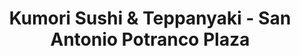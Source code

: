 ---
layout: place
title: "Kumori Sushi & Teppanyaki - San Antonio Potranco Plaza"
permalink: /texas/san-antonio/kumori-sushi-teppanyaki-san-antonio-potranco-plaza.html
stateAbbr: TX
stateName: Texas
cityName: San Antonio
place_id: ChIJ238XtQhDXIYR52CoqgSMLLg
photos:
  - name: >-
      places/ChIJ238XtQhDXIYR52CoqgSMLLg/photos/AeeoHcIBg7o2q-N52Jbi0OVKZd_3CCL3DGRN2enRBB19upy32lS7SgFVj7j3brp2R1QlM69zZFzckqVOT4ERUFEGuipkbEJaa1QzA_LqD_bNo2gCTAzEGPtQURAMGCtuc2zZlMHuNNCBR76Jy3QELCoh2UUOf7KJ6SYf4YYPKa7utRM8Av7kJ7B1MDhKpCtAobxAMn-lPQRND82E8Tz-wVg4r2PyYXKWDG0JANur3UgVSDkBHln8Cxgk7-qs8o--x0Rsxn5gXUNzr0xOSFtPt1s4vVWSCSwr_ClsgiKD91I2jt7JuCGWazbsCA-yp38LNW0Pj-nnDK-VbYjKKWxbn472IX-UDu64YvwcR_bDZ51QwF2nig_7OKkyb0IIZlCpllpbLzGupy1VnRBTw0FWtiVjrsXz4mu15p1xfwj03sXFCShjJg
    widthPx: 3000
    heightPx: 4000
    authorAttributions:
      - displayName: Aijalyn Gonzales
        uri: https://maps.google.com/maps/contrib/112711943816229525608
        photoUri: >-
          https://lh3.googleusercontent.com/a-/ALV-UjXgDJv9qtC6v3KPzoOH-0kl5EciaqEoX5ZDxgcTx8_JOYBjy6bd=s100-p-k-no-mo
    flagContentUri: >-
      https://www.google.com/local/imagery/report/?cb_client=maps_api_places.places_api&image_key=!1e10!2sCIHM0ogKEICAgIC_o97XZA&hl=en-US
    googleMapsUri: >-
      https://www.google.com/maps/place//data=!3m4!1e2!3m2!1sCIHM0ogKEICAgIC_o97XZA!2e10!4m2!3m1!1s0x865c4308b5177fdb:0xb82c8c04aaa860e7
  - name: >-
      places/ChIJ238XtQhDXIYR52CoqgSMLLg/photos/AeeoHcLVxC0rcrgmQRNZm9TFMGVtbfgcBJaSrZrsz-GW9fC-SPFt0vTroaK5rPjI-Ee7HtYHVBEUMcww2uZVMJxFFJzeu6GZ0T9KMZkPG33Rj8MMJFTtb3fSRH_caG963Mqc2TB8KdUTqun4sFGVFLVmEvqYQ-Tl2sNVdZYF3PcCKIlU6t_aCHJZ35F58gmarUAO1oGb8FHISMV2W-AeUntrmXmMgDmo-9Df11jGrRnptGMtuB36Lh3wmzlC2A1Zgs8J5Q2gWXcpAkYUu0ldU1NmNMs5ggWn_dVbQJiFf0IOxGF3LhsuSJPsAiWu73SNqba4rpVgkBcWi1KVCeF44yaK9zxCRCgDPHBVbI0O5v2v1iS6Tk8UuFPUYPPNYQNmLCgD7SubYMfEWvgksCM1N4EAu9LvpCEj16b1f96wtjD8oH0zjA
    widthPx: 4000
    heightPx: 3000
    authorAttributions:
      - displayName: Ernest Montoya
        uri: https://maps.google.com/maps/contrib/111366531193174602731
        photoUri: >-
          https://lh3.googleusercontent.com/a-/ALV-UjXFr7oRxqGj5YcRHlqI8r490V0YnuAcoGHLEmbj8uBDmCsylSMy0g=s100-p-k-no-mo
    flagContentUri: >-
      https://www.google.com/local/imagery/report/?cb_client=maps_api_places.places_api&image_key=!1e10!2sCIHM0ogKEICAgIDpkur3Bg&hl=en-US
    googleMapsUri: >-
      https://www.google.com/maps/place//data=!3m4!1e2!3m2!1sCIHM0ogKEICAgIDpkur3Bg!2e10!4m2!3m1!1s0x865c4308b5177fdb:0xb82c8c04aaa860e7
  - name: >-
      places/ChIJ238XtQhDXIYR52CoqgSMLLg/photos/AeeoHcJpTjlPWTQX3ukELPtzpYXddmQ88GgkScYnEVPXA3v3dpp2FRjB90TJlJpeC8VuB85jgdNf-WZklfL2I6k5Y0FoMHQq9wk63kkThuj6bU4jJWtQyl7fpHVMp5G4dH7ZPsLhaf6zfve50U2-rYkU1ZTz6HkcsF7MExP6ZHCPt4A3adVHKg-KIOrOzF7foNLPV4DrV7xEOlWjBRc12CYm9KnYTxkAE79M4FA2wVMdTETR8H-SZ8MdhddS-6Es2nPKgjJF2__B3v_zoN6dhfIqMbGXHqBPBUDVq3XtWc7gHf6KTOgFKurIqczYNzCnycbBUY17sS3BGdeMdW91pBsae0qup7qXpdWJMA1M-BSS3SnRI9YWXRoBnqv2w9KRw3A2C2hBt16iNofOG_TDN1lRgynyCWvM2wJrDHkjtq63_BEIWg
    widthPx: 4000
    heightPx: 3000
    authorAttributions:
      - displayName: C Luna
        uri: https://maps.google.com/maps/contrib/114911362853201424633
        photoUri: >-
          https://lh3.googleusercontent.com/a-/ALV-UjWwnR1wvhKyxc0SsoeGrO97uflozmSIYmusrMh6nhED1kJT33m2=s100-p-k-no-mo
    flagContentUri: >-
      https://www.google.com/local/imagery/report/?cb_client=maps_api_places.places_api&image_key=!1e10!2sCIHM0ogKEICAgIC_97qNNw&hl=en-US
    googleMapsUri: >-
      https://www.google.com/maps/place//data=!3m4!1e2!3m2!1sCIHM0ogKEICAgIC_97qNNw!2e10!4m2!3m1!1s0x865c4308b5177fdb:0xb82c8c04aaa860e7
  - name: >-
      places/ChIJ238XtQhDXIYR52CoqgSMLLg/photos/AeeoHcJuBw55DRquLF71Oqs2wS4aDiubOaQOldYyhtMgYcgC1KPk3wSBWfwBevY9lpfIGkpuX6s9nxqGBZh8ukrw7rCtflewYA8rdeMPM1MEfCQf536V7qY83Sj9u2Qgd7HZJX7wOPXwGuDwTZ8x8CZ7yb_c6bZ5tlx2YMe5_kPlJ7x_gPxqwQ-XPACfNm0_zKYKSEuReOlgxQpkphx7-JgjVJt7Bk8_GYwxO7OcYRpqt3OboK7V7eg5Aqe3ZciVh4nqbqxG-kyvNILJ7M9gaTq02jloN16kE74h7gqfVvZp7SuTQ1Jc5LT-lIjPEnRTaj3xagdSqYzMq3Y4KC5jjUfR7AXezZ1h_3A79kANvlP9RO-GOY-ViP5kKWkPvI-hHqqkuhOeE-ifOnyQ3LkvLP1SBx7k89LjgZc1rF8z5Q6YQWgSpA
    widthPx: 4032
    heightPx: 3024
    authorAttributions:
      - displayName: M G
        uri: https://maps.google.com/maps/contrib/109261744130257410493
        photoUri: >-
          https://lh3.googleusercontent.com/a/ACg8ocLFVHxUgzBm1yGkydcQHYFDUiJsc-lMnk5cZx_vrQqsoxtnVw=s100-p-k-no-mo
    flagContentUri: >-
      https://www.google.com/local/imagery/report/?cb_client=maps_api_places.places_api&image_key=!1e10!2sCIHM0ogKEICAgICnncmDfQ&hl=en-US
    googleMapsUri: >-
      https://www.google.com/maps/place//data=!3m4!1e2!3m2!1sCIHM0ogKEICAgICnncmDfQ!2e10!4m2!3m1!1s0x865c4308b5177fdb:0xb82c8c04aaa860e7
  - name: >-
      places/ChIJ238XtQhDXIYR52CoqgSMLLg/photos/AeeoHcIQCjA4dPuB7ra3-E0rVRXZgYKupoQuyNgtAuuG3n-4_pJz6lYYvKF1XAbR17n__qYN-USRXUg81pIbMeK6t4zH6ydnQGu1Cf7iyv8pLniVDRWFWtGUB0HQ5dKMJoMpfQSPF4C4y6mM849L5u-sNYXBGN7zpkQ6DJ3DHNVTlVz_r-pSmxESa1mMe1HbZBJ2SLLnQC36hU9lbJVq9XIRGGkRkxuFFZbe8dKuW1ix_zyGFKy0ZpUuLLDmNYmHD_hvZbuC3LZJVoMMJsWsMh5VQpDih34moDdlyOJU_oR0dV_aGtGtnN7KE0Zk6pbr_XK5uHppCyOlombENU_T4bRfttZZDyYD6QqKJ3owbINwcFxtO3Et6qU_cfJKU8QMLUCnJ8XM_iOxm4WU82dblGCZ9o_1nIhU8xsjeqcVCwLrSXG8Pw
    widthPx: 3000
    heightPx: 4000
    authorAttributions:
      - displayName: Matt 00000sa
        uri: https://maps.google.com/maps/contrib/112801735738922022245
        photoUri: >-
          https://lh3.googleusercontent.com/a/ACg8ocJ8H_SIirrikgjeZXfUDDhbOq2UfliKfxbHvWoIO_aqhcukCz-G=s100-p-k-no-mo
    flagContentUri: >-
      https://www.google.com/local/imagery/report/?cb_client=maps_api_places.places_api&image_key=!1e10!2sCIHM0ogKEICAgIDbnIn0bQ&hl=en-US
    googleMapsUri: >-
      https://www.google.com/maps/place//data=!3m4!1e2!3m2!1sCIHM0ogKEICAgIDbnIn0bQ!2e10!4m2!3m1!1s0x865c4308b5177fdb:0xb82c8c04aaa860e7
  - name: >-
      places/ChIJ238XtQhDXIYR52CoqgSMLLg/photos/AeeoHcJZq4pajF7SFcmzrLB9VyQE5ZvXWrHdkQbvPdftBk7j6QkTSPMexphh2R5_GCBPY4YlzW3rE8WTM5Q9TIy2g-a4I_MpYv19P34o0rHhLrIexrq7WCtgbWo-RKEzmSsq-WvahLg5XwPi2_BUiKAbBiC7RrMiEGhhGSHZP8jOhqJi1qZSREHixlb8WZsf7wUm4ktaJN0T4xi6s7mpTOZU6YXY16loJCV5wUEGwAJ7Yew3wLrW4Ro1TmRRIcFu69X8feTDzgvINHIZqLUT-dsugkLKFHPj2dTjFTR3XV2Q8d8zKrn8cdR5codTSh2lYDRQaC1yzPsdkQidihPXzC7kEw8MFYBwu8kqRjvVNCiK65SCeJg2gIt1M162-1rGg5_92rmrN0lCsLC80pjsHWYUbUiU4LSCm1w_E2-KCYOP37A3bg
    widthPx: 3024
    heightPx: 4032
    authorAttributions:
      - displayName: Gabriella Guajardo
        uri: https://maps.google.com/maps/contrib/106498976108852533269
        photoUri: >-
          https://lh3.googleusercontent.com/a-/ALV-UjXHNdxahXHdYl9xOQ6qGrt2dsuUYo7TFFecIeNSNKt-WCYigPfWeQ=s100-p-k-no-mo
    flagContentUri: >-
      https://www.google.com/local/imagery/report/?cb_client=maps_api_places.places_api&image_key=!1e10!2sCIHM0ogKEICAgMCgmZKQeg&hl=en-US
    googleMapsUri: >-
      https://www.google.com/maps/place//data=!3m4!1e2!3m2!1sCIHM0ogKEICAgMCgmZKQeg!2e10!4m2!3m1!1s0x865c4308b5177fdb:0xb82c8c04aaa860e7
  - name: >-
      places/ChIJ238XtQhDXIYR52CoqgSMLLg/photos/AeeoHcIW9Yu2UnDw1X8awMv9ZYrrdENthVcz4t-gcF-GR0YrfTq3umMtYM1xj2j9vVe_9dKPe6GhofP2o-JzlCr1-9yYvre43jkTCAmUDEM2ttrYhDJaC6BY8KJj_2iOM3yIoCUnAsDjTv8BXZkKAFnfOMH1BBRD7ZI7hPelaVKrlp9dr41yMMTv1fJw0UJ9pzAAWl-QmEQhOKgJMGCq-_6h5ZcrXFe0s2gZu3TlaC4z68T_Cuq7MAfbCiHj1hmp6PX6pycLd_vciBuDTLpLLC81sGTPS7sRu_Lu-MiwDolf98x5dPfMGMx4qtOStTl6vAmyF6VZOyRvxLEo2YLTqcSQtnoryGhkGM26A5AAZ7pywfQME4x-5xulp-ftssTydQvfBKj79a8ejQcPvYMNNl4bGvSBOSCPAfJ-Q8LIY9jnvqAF2Q
    widthPx: 4000
    heightPx: 1848
    authorAttributions:
      - displayName: Benjamin Samudio
        uri: https://maps.google.com/maps/contrib/116203256193690986242
        photoUri: >-
          https://lh3.googleusercontent.com/a-/ALV-UjUyY93QhwjTjrccR4R-nKFSK2HJiIBf3jMuqTncO_gd8wLNEZW1=s100-p-k-no-mo
    flagContentUri: >-
      https://www.google.com/local/imagery/report/?cb_client=maps_api_places.places_api&image_key=!1e10!2sCIHM0ogKEICAgICzi5z4dQ&hl=en-US
    googleMapsUri: >-
      https://www.google.com/maps/place//data=!3m4!1e2!3m2!1sCIHM0ogKEICAgICzi5z4dQ!2e10!4m2!3m1!1s0x865c4308b5177fdb:0xb82c8c04aaa860e7
  - name: >-
      places/ChIJ238XtQhDXIYR52CoqgSMLLg/photos/AeeoHcKTgfmEwr54s9pQi0Ikhl8TzAwxiaknXgJDvgOJl7TgxQCIGZZ7J93-atjfixnqgXdpUlPBO7Oz3ZSKMwmY0ek_FrVT8XrmSlfrPce_-FdjTVy815W84HqxK2BZ57vWUD_pV1voEjuGk0Dg4OzrSOWkP1Qd-qhHDlX0Hab2zat9ne3yT-u6HV9P27FEN3l_W3DBekHzhZ6eLhEH5L3Gc_PxY9DOQ8OiVdILEs4ON6o3UB_a2pH5QwFJZcuL1dlNR3AQ2bslg4PaDY4n-xLPUyQeLF5sHfImuPbWucbcn-nWr3ObXC_3VtKoNnlFOf1Rx6i6SwXgW0UQDXZY2RSkZEwVCFXbIxz_mAooISrXE1jdqoFV4bOt5t1Uk52Q5QZP9gwy0gRv1N2ng9Q7cj9u0CFaddqvrtz0RIYdyK2wPl7O8g
    widthPx: 4000
    heightPx: 3000
    authorAttributions:
      - displayName: C Luna
        uri: https://maps.google.com/maps/contrib/114911362853201424633
        photoUri: >-
          https://lh3.googleusercontent.com/a-/ALV-UjWwnR1wvhKyxc0SsoeGrO97uflozmSIYmusrMh6nhED1kJT33m2=s100-p-k-no-mo
    flagContentUri: >-
      https://www.google.com/local/imagery/report/?cb_client=maps_api_places.places_api&image_key=!1e10!2sCIHM0ogKEICAgIC_97qSAw&hl=en-US
    googleMapsUri: >-
      https://www.google.com/maps/place//data=!3m4!1e2!3m2!1sCIHM0ogKEICAgIC_97qSAw!2e10!4m2!3m1!1s0x865c4308b5177fdb:0xb82c8c04aaa860e7
  - name: >-
      places/ChIJ238XtQhDXIYR52CoqgSMLLg/photos/AeeoHcLFmkK0_PEY-ICOjiuIDLScq2sJGyDRvBkyyMfkg_BwoeAozr1xHngNORsmjEnArXzKD4aH38zCAje1kBiJak1_EmRJaiDl82n3sTsroWM-NeXFRxvA36-wNd-r3FdBCyNb7mjLOoKSxyS_94HoLIT8Pz8qQJtFJ9DwNdm0tSeJpEJfUFd04z6AI4J0jMwUN3dctsKtxNSbmxeHyoSAHDt1b3V8WP9i1hKG3mShmlcceuYaJPuFav37YFU_v3OJm8ISFljfsAr-KT68JmAV-TNnht9HIWhstAr4cIBPDKbB1DrG9_mIU02gNO5LcQ63sqHpwpaPexYbh2aySPUPBCT1b20eqYRPjt1TJ-xlC_85AL_kJWZtYGkM-0KNwdfWgIgFUiWxgNk6YnVb13CDZ_RI0Xs_ZK1Yrks-zTy3RtvOWNKn
    widthPx: 4032
    heightPx: 3024
    authorAttributions:
      - displayName: Bryan Enney
        uri: https://maps.google.com/maps/contrib/101181822329507240815
        photoUri: >-
          https://lh3.googleusercontent.com/a/ACg8ocIWNybPKAv2F86MlrefREQBWWvI6I0AUfI0HUmOfkRtS9TffQ=s100-p-k-no-mo
    flagContentUri: >-
      https://www.google.com/local/imagery/report/?cb_client=maps_api_places.places_api&image_key=!1e10!2sCIHM0ogKEICAgICzx73DvAE&hl=en-US
    googleMapsUri: >-
      https://www.google.com/maps/place//data=!3m4!1e2!3m2!1sCIHM0ogKEICAgICzx73DvAE!2e10!4m2!3m1!1s0x865c4308b5177fdb:0xb82c8c04aaa860e7
  - name: >-
      places/ChIJ238XtQhDXIYR52CoqgSMLLg/photos/AeeoHcKB_7FL7qC_2UGNR7LNifk9tfsratudtdX-Al_KdPSz7QfWK8B7oVdhrq1DXRT-A3ffkk8mdrA4BZUCHhRILoJKLGu5v28_IOjULYc88c4FsXYGvbmF2jM8-N9sjejbNFl3OO1vw2F6JZNobY4VYqAS4DRCTRFEkc-mYlpDHuvKNTddK-_B9dfJ3ucO_h2QGsveSNUMwxcqwK3bWPruTxAZjqrxwCojBRfXni6VWtBsx3buO8EuGHu2zd_g5Ho2DNvYzXXlE_xXh87PhVm7C4JBpOb2urXlVVD_OsX3WJQnUaiLuUIjThZmGGulvtWpdnexqjnwIfr-h30995njPbe7d2LGlZIRjFdzeO1ehTUtMYVPhBpAU5izDusqy0xo55B1XC4nNMsBbECoIb1dlbk7EukxShdKOY8Oi54pu-I
    widthPx: 3000
    heightPx: 4000
    authorAttributions:
      - displayName: Aijalyn Gonzales
        uri: https://maps.google.com/maps/contrib/112711943816229525608
        photoUri: >-
          https://lh3.googleusercontent.com/a-/ALV-UjXgDJv9qtC6v3KPzoOH-0kl5EciaqEoX5ZDxgcTx8_JOYBjy6bd=s100-p-k-no-mo
    flagContentUri: >-
      https://www.google.com/local/imagery/report/?cb_client=maps_api_places.places_api&image_key=!1e10!2sCIHM0ogKEICAgIC_o97XWA&hl=en-US
    googleMapsUri: >-
      https://www.google.com/maps/place//data=!3m4!1e2!3m2!1sCIHM0ogKEICAgIC_o97XWA!2e10!4m2!3m1!1s0x865c4308b5177fdb:0xb82c8c04aaa860e7
address: '8803 TX-151 #101, San Antonio, TX 78251, USA'
street: '8803 TX-151 #101'
city: San Antonio
state: TX
zip: '78251'
country: USA
neighborhood: Far West Side
latitude: '29.443991'
longitude: '-98.662969'
accessibility_options:
  wheelchairAccessibleParking: true
  wheelchairAccessibleEntrance: true
  wheelchairAccessibleRestroom: true
  wheelchairAccessibleSeating: true
business_status: OPERATIONAL
name: Kumori Sushi & Teppanyaki - San Antonio Potranco Plaza
google_maps_links:
  directionsUri: >-
    https://www.google.com/maps/dir//''/data=!4m7!4m6!1m1!4e2!1m2!1m1!1s0x865c4308b5177fdb:0xb82c8c04aaa860e7!3e0
  placeUri: https://maps.google.com/?cid=13271136153624928487
  writeAReviewUri: >-
    https://www.google.com/maps/place//data=!4m3!3m2!1s0x865c4308b5177fdb:0xb82c8c04aaa860e7!12e1
  reviewsUri: >-
    https://www.google.com/maps/place//data=!4m4!3m3!1s0x865c4308b5177fdb:0xb82c8c04aaa860e7!9m1!1b1
  photosUri: >-
    https://www.google.com/maps/place//data=!4m3!3m2!1s0x865c4308b5177fdb:0xb82c8c04aaa860e7!10e5
primary_type: Japanese Restaurant
opening_hours:
  regular: null
  current: null
secondary_opening_hours:
  regular:
    weekdayDescriptions: null
    type: null
  current:
    weekdayDescriptions: null
    type: null
phone: null
price_level: null
price_range: null
rating: null
rating_count: 0
website: null
description: null
reviews: null
parking_options: null
payment_options: null
allow_dogs: null
curbside_pickup: null
delivery: null
dine_in: null
good_for_children: null
good_for_groups: null
good_for_sports: null
live_music: null
menu_for_children: null
outdoor_seating: null
reservable: null
restroom: null
serves_beer: null
serves_breakfast: null
serves_brunch: null
serves_cocktails: null
serves_coffee: null
serves_dinner: null
serves_dessert: null
serves_lunch: null
serves_vegetarian_food: null
serves_wine: null
takeout: null

---